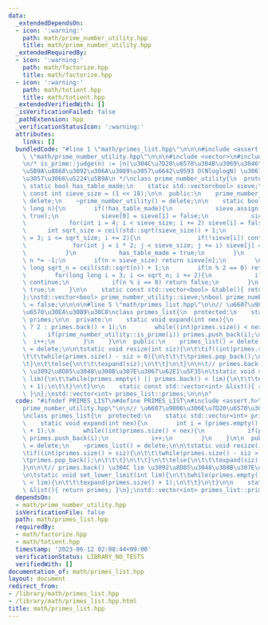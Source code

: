 ```yaml
---
data:
  _extendedDependsOn:
  - icon: ':warning:'
    path: math/prime_number_utility.hpp
    title: math/prime_number_utility.hpp
  _extendedRequiredBy:
  - icon: ':warning:'
    path: math/factorize.hpp
    title: math/factorize.hpp
  - icon: ':warning:'
    path: math/totient.hpp
    title: math/totient.hpp
  _extendedVerifiedWith: []
  _isVerificationFailed: false
  _pathExtension: hpp
  _verificationStatusIcon: ':warning:'
  attributes:
    links: []
  bundledCode: "#line 1 \"math/primes_list.hpp\"\n\n\n#include <assert.h>\n#line 1\
    \ \"math/prime_number_utility.hpp\"\n\n\n#include <vector>\n#include <math.h>\n\
    \n/* is_prime::judge(n) := |n|\u304C\u7D20\u6570\u304B\u3069\u3046\u304B\n * \u5224\
    \u5B9A\u8868\u3092\u306A\u3089\u3057\u6642\u9593 O(NloglogN) \u3067\u69CB\u6210\
    \u3057\u3066\u5224\u5B9A\n */\nclass prime_number_utility{\n  protected:\n   \
    \ static bool has_table_made;\n    static std::vector<bool> sieve;\n    static\
    \ const int sieve_size = (1 << 18);\n\n  public:\n    prime_number_utility() =\
    \ delete;\n    ~prime_number_utility() = delete;\n\n    static bool is_prime(long\
    \ long n){\n        if(!has_table_made){\n            sieve.assign(sieve_size,\
    \ true);\n            sieve[0] = sieve[1] = false;\n            sieve[2] = true;\n\
    \            for(int i = 4; i < sieve_size; i += 2) sieve[i] = false;\n      \
    \      int sqrt_size = ceil(std::sqrt(sieve_size)) + 1;\n            for(int i\
    \ = 3; i <= sqrt_size; i += 2){\n                if(!sieve[i]) continue;\n   \
    \             for(int j = i * 2; j < sieve_size; j += i) sieve[j] = false;\n \
    \           }\n            has_table_made = true;\n        }\n        if(n < 0)\
    \ n *= -1;\n        if(n < sieve_size) return sieve[n];\n        \n        long\
    \ long sqrt_n = ceil(std::sqrt(n)) + 1;\n        if(n % 2 == 0) return false;\n\
    \        for(long long i = 3; i <= sqrt_n; i += 2){\n            if(!sieve[i])\
    \ continue;\n            if(n % i == 0) return false;\n        }\n        return\
    \ true;\n    }\n\n    static const std::vector<bool> &table(){ return sieve; }\n\
    };\nstd::vector<bool> prime_number_utility::sieve;\nbool prime_number_utility::has_table_made\
    \ = false;\n\n\n\n#line 5 \"math/primes_list.hpp\"\n\n// \u6607\u9806\u306E\u7D20\
    \u6570\u30EA\u30B9\u30C8\nclass primes_list{\n  protected:\n    static std::vector<int>\
    \ primes;\n\n  private:\n    static void expand(int nex){\n        int i = (primes.empty()\
    \ ? 2 : primes.back() + 1);\n        while((int)primes.size() < nex){\n      \
    \      if(prime_number_utility::is_prime(i)) primes.push_back(i);\n          \
    \  i++;\n        }\n    }\n\n  public:\n    primes_list() = delete;\n    ~primes_list()\
    \ = delete;\n\n\tstatic void resize(int siz){\n\t\tif((int)primes.size() > siz){\n\
    \t\t\twhile(primes.size() - siz > 0){\n\t\t\t\tprimes.pop_back();\n\t\t\t}\n\t\
    \t}\n\t\telse{\n\t\t\texpand(siz);\n\t\t}\n\t}\n\n\t// primes.back() \u304C lim\
    \ \u3092\u8D85\u3048\u308B\u307E\u3067\u62E1\u5F35\n\tstatic void set_lower_limit(int\
    \ lim){\n\t\twhile(primes.empty() || primes.back() < lim){\n\t\t\texpand(primes.size()\
    \ + 1);\n\t\t}\n\t}\n\n    static const std::vector<int> &list(){ return primes;\
    \ }\n};\nstd::vector<int> primes_list::primes;\n\n\n"
  code: "#ifndef PRIMES_LIST\n#define PRIMES_LIST\n#include <assert.h>\n#include \"\
    prime_number_utility.hpp\"\n\n// \u6607\u9806\u306E\u7D20\u6570\u30EA\u30B9\u30C8\
    \nclass primes_list{\n  protected:\n    static std::vector<int> primes;\n\n  private:\n\
    \    static void expand(int nex){\n        int i = (primes.empty() ? 2 : primes.back()\
    \ + 1);\n        while((int)primes.size() < nex){\n            if(prime_number_utility::is_prime(i))\
    \ primes.push_back(i);\n            i++;\n        }\n    }\n\n  public:\n    primes_list()\
    \ = delete;\n    ~primes_list() = delete;\n\n\tstatic void resize(int siz){\n\t\
    \tif((int)primes.size() > siz){\n\t\t\twhile(primes.size() - siz > 0){\n\t\t\t\
    \tprimes.pop_back();\n\t\t\t}\n\t\t}\n\t\telse{\n\t\t\texpand(siz);\n\t\t}\n\t\
    }\n\n\t// primes.back() \u304C lim \u3092\u8D85\u3048\u308B\u307E\u3067\u62E1\u5F35\
    \n\tstatic void set_lower_limit(int lim){\n\t\twhile(primes.empty() || primes.back()\
    \ < lim){\n\t\t\texpand(primes.size() + 1);\n\t\t}\n\t}\n\n    static const std::vector<int>\
    \ &list(){ return primes; }\n};\nstd::vector<int> primes_list::primes;\n\n#endif"
  dependsOn:
  - math/prime_number_utility.hpp
  isVerificationFile: false
  path: math/primes_list.hpp
  requiredBy:
  - math/factorize.hpp
  - math/totient.hpp
  timestamp: '2023-06-12 02:08:44+09:00'
  verificationStatus: LIBRARY_NO_TESTS
  verifiedWith: []
documentation_of: math/primes_list.hpp
layout: document
redirect_from:
- /library/math/primes_list.hpp
- /library/math/primes_list.hpp.html
title: math/primes_list.hpp
---
```

